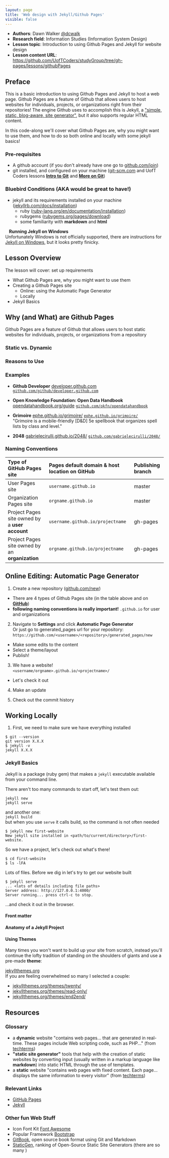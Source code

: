 ```yaml
---
layout: page
title: 'Web design with Jekyll/Github Pages'
visible: false
---
```

<!-- change visible to true if you want it on the site -->

 - **Authors**: Dawn Walker [@dcwalk](https://github.com/dcwalk)
 - **Research field**: Information Studies (Information System Design)
 - **Lesson topic**: Introduction to using Github Pages and Jekyll for website design
 - **Lesson content URL**: <https://github.com/UofTCoders/studyGroup/tree/gh-pages/lessons/githubPages>

## Preface
This is a basic introduction to using Github Pages and Jekyll to host a web page. Github Pages are a feature of Github that allows users to host websites for individuals, projects, or organizations right from their repositories! The engine Github uses to accomplish this is Jekyll, a ["simple, static, blog-aware, site generator"](https://jekyllrb.com/), but it also supports regular HTML content.

In this code-along we'll cover what Github Pages are, why you might want to use them, and how to do so both online and locally with some jekyll basics!

### Pre-requisites

- A github account (if you don't already have one go to [github.com/join](https://github.com/join))
- git installed, and configured on your machine ([git-scm.com](https://git-scm.com/downloads) and UofT Coders lessons **[Intro to Git](https://uoftcoders.github.io/studyGroup/lessons/git/lesson/)** and **[More on Git](https://uoftcoders.github.io/studyGroup/lessons/git2/lesson/)**)

### Bluebird Conditions (AKA would be great to have!)
- jekyll and its requirements installed on your machine ([jekyllrb.com/docs/installation](https://jekyllrb.com/docs/installation/))
  - ruby ([ruby-lang.org/en/documentation/installation](https://www.ruby-lang.org/en/documentation/installation/))
  - rubygems ([rubygems.org/pages/download](https://rubygems.org/pages/download))
  - some familiarity with **markdown** and **html**


<div class="alert alert-dismissible alert-info">
  <i class="fa fa-info-circle"></i>&nbsp;&nbsp;&nbsp;<strong>Running Jekyll on Windows</strong><br />Unfortunately Windows is not officially supported, there are instructions for <a href="https://jekyllrb.com/docs/windows/#installation" target="_blank"><!--_ -->Jekyll on Windows</a>, but it looks pretty finicky.
</div>

## Lesson Overview
The lesson will cover:
 set up requirements

- What Github Pages are, why you might want to use them
- Creating a Github Pages site
  - Online: using the Automatic Page Generator
  - Locally
- Jekyll Basics


## Why (and What) are Github Pages
Github Pages are a feature of Github that allows users to host static websites for individuals, projects, or organizations from a repository

### Static vs. Dynamic

### Reasons to Use


### Examples
- **Github Developer**  [developer.github.com](https://developer.github.com/)  [`github.com/github/developer.github.com`](https://github.com/github/developer.github.com)

- **Open Knowledge Foundation: Open Data Handbook** [opendatahandbook.org/guide](http://opendatahandbook.org/guide/en/)  [`github.com/okfn/opendatahandbook`](https://github.com/okfn/opendatahandbook)

- **Grimoire** [ephe.github.io/grimoire/](https://ephe.github.io/grimoire/)  [`ephe.github.io/grimoire/`](https://ephe.github.io/grimoire/)   
"Grimoire is a mobile-friendly [D&D] 5e spellbook that organizes spell lists by class and level."

- **2048** [gabrielecirulli.github.io/2048/](https://gabrielecirulli.github.io/2048/) [`github.com/gabrielecirulli/2048/`](https://github.com/gabrielecirulli/2048/)

### Naming Conventions

<table class="table table-striped table-hover ">
  <thead>
    <tr>
      <th align="left">Type of GitHub Pages site</th>
      <th align="left">Pages default domain &amp; host location on GitHub</th>
      <th align="left">Publishing branch</th>
    </tr>
  </thead>
  <tbody>
    <tr>
      <td align="left">User Pages site</td>
      <td align="left"><code>username.github.io</code></td>
      <td align="left">master</td>
    </tr>
    <tr>
      <td align="left">Organization Pages site</td>
      <td align="left"><code>orgname.github.io</code></td>
      <td align="left">master</td>
    </tr>
    <tr>
      <td align="left">Project Pages site owned by a <strong>user account</strong></td>
      <td align="left"><code>username.github.io/projectname</code></td>
      <td align="left">gh-pages</td>
    </tr>
    <tr>
      <td align="left">Project Pages site owned by an <strong>organization</strong></td>
      <td align="left"><code>orgname.github.io/projectname</code></td>
      <td align="left">gh-pages</td>
    </tr>
  </tbody>
</table>

## Online Editing: Automatic Page Generator

1. Create a new repository ([github.com/new](https://github.com/new))
  - There are 4 types of Github Pages site (in the table above and on **[GitHub](https://help.github.com/articles/user-organization-and-project-pages/)**)
  - **following naming conventions is really important!** `.github.io` for user and organizations

2. Navigate to **Settings** and click **Automatic Page Generator**  
Or just go to generated_pages url for your repository:  
`https://github.com/<username>/<repository>/generated_pages/new`
  - Make some edits to the content
  - Select a theme/layout
  - Publish!

3. We have a website!  
`<username/orgname>.github.io/<projectname>/`
  - Let's check it out

4. Make an update

5. Check out the commit history

## Working Locally

1. First, we need to make sure we have everything installed

~~~
$ git --version
git version X.X.X
$ jekyll -v
jekyll X.X.X
~~~

### Jekyll Basics

Jekyll is a package (ruby gem) that makes a `jekyll` executable available from your command line.

There aren't too many commands to start off, let's test them out:

`jekyll new`  
`jekyll serve`

and another one:  
`jekyll build`  
but when you use `serve` it calls build, so the command is not often needed

~~~
$ jekyll new first-website
New jekyll site installed in <path/to/current/directory>/first-website.
~~~

So we have a project, let's check out what's there!

~~~
$ cd first-website
$ ls -lFA
~~~

Lots of files. Before we dig in let's try to get our website built

~~~
$ jekyll serve
... <lots of details including file paths>
Server address: http://127.0.0.1:4000/
Server running... press ctrl-c to stop.
~~~
...and check it out in the browser.

#### Front matter



#### Anatomy of a Jekyll Project


#### Using Themes
Many times you won't want to build up your site from scratch, instead you'll continue the lofty tradition of standing on the shoulders of giants and use a pre-made **theme**:

[jekyllthemes.org](http://jekyllthemes.org/)  
If you are feeling overwhelmed <span class="label label-warning">so many</span> I selected a couple:  
- [jekyllthemes.org/themes/twenty/](http://jekyllthemes.org/themes/twenty/)  
- [jekyllthemes.org/themes/read-only/](http://jekyllthemes.org/themes/read-only/)  
- [jekyllthemes.org/themes/end2end/](http://jekyllthemes.org/themes/end2end/)  


## Resources

### Glossary
- a **dynamic** website "contains web pages... that are generated in real-time. These pages include Web scripting code, such as PHP..." (from [techterms](http://techterms.com/))
- **"static site generator"** tools that help with the creation of static websites by converting input (usually written in a markup language like **markdown**) into static HTML through the use of templates.
- a **static** website "contains web pages with fixed content. Each page... displays the same information to every visitor" (from [techterms](http://techterms.com/))



### Relevant Links

- [GitHub Pages](https://pages.github.com/)
- [Jekyll](https://jekyllrb.com/docs/installation/)

### Other fun Web Stuff

- Icon Font Kit [Font Awesome](https://fortawesome.github.io/Font-Awesome/)
- Popular Framework [Bootstrap](https://getbootstrap.com/)
- [GitBook](https://www.gitbook.com/), open source book format using Git and Markdown
- [StaticGen](https://www.staticgen.com/), ranking of Open-Source Static Site Generators (there are <span class="label label-warning">so many</span>&nbsp;)
